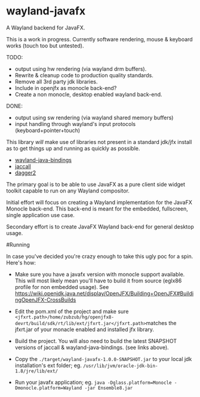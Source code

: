 # wayland-javafx
A Wayland backend for JavaFX.

This is a work in progress. Currently software rendering, mouse & keyboard works (touch too but untested).

TODO:
 - output using hw rendering (via wayland drm buffers).
 - Rewrite & cleanup code to production quality standards.
 - Remove all 3rd party jdk libraries.
 - Include in openjfx as monocle back-end?
 - Create a non monocle, desktop enabled wayland back-end.
 
DONE:
 - output using sw rendering (via wayland shared memory buffers)
 - input handling through wayland's input protocols (keyboard+pointer+touch)

This library *will* make use of libraries not present in a standard jdk/jfx install as to get things up and running as quickly as possible.
 - [wayland-java-bindings](https://github.com/udevbe/wayland-java-bindings)
 - [jaccall](https://github.com/udevbe/jaccall)
 - [dagger2](https://github.com/google/dagger)

 The primary goal is to be able to use JavaFX as a pure client side widget toolkit capable to run on any Wayland compositor.
 
 Initial effort will focus on creating a Wayland implementation for the JavaFX Monocle back-end. This back-end is meant for the embedded, fullscreen, single application use case.
 
 Secondary effort is to create JavaFX Wayland back-end for general desktop usage.
 
 #Running
 
 In case you've decided you're crazy enough to take this ugly poc for a spin. Here's how:
 
 - Make sure you have a javafx version with monocle support available. This will most likely mean you'll have to build it from source (eglx86 profile for non embedded usage). See https://wiki.openjdk.java.net/display/OpenJFX/Building+OpenJFX#BuildingOpenJFX-CrossBuilds

 - Edit the pom.xml of the project and make sure ```<jfxrt.path>/home/zubzub/hg/openjfx8-devrt/build/sdk/rt/lib/ext/jfxrt.jar</jfxrt.path>```matches the jfxrt.jar of your monacle enabled and installed jfx library.

 - Build the project. You will also need to build the latest SNAPSHOT versions of jaccall & wayland-java-bindings. (see links above).
 
 - Copy the ```./target/wayland-javafx-1.0.0-SNAPSHOT.jar``` to your local jdk installation's ext folder; eg. ```/usr/lib/jvm/oracle-jdk-bin-1.8/jre/lib/ext/```

 - Run your javafx application; eg. ```java -Dglass.platform=Monocle -Dmonocle.platform=Wayland -jar Ensemble8.jar```
